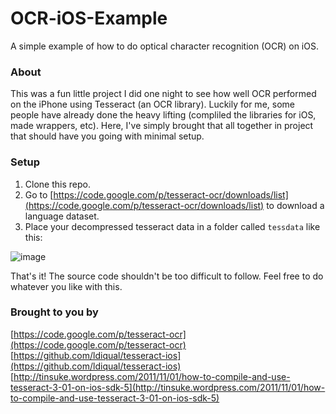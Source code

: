 OCR-iOS-Example
===============

A simple example of how to do optical character recognition (OCR) on iOS.

### About

This was a fun little project I did one night to see how well OCR performed on the iPhone using Tesseract (an OCR library). Luckily for me, some people have already done the heavy lifting (compliled the libraries for iOS, made wrappers, etc). Here, I've simply brought that all together in project that should have you going with minimal setup.

### Setup

1. Clone this repo.
2. Go to [https://code.google.com/p/tesseract-ocr/downloads/list](https://code.google.com/p/tesseract-ocr/downloads/list) to download a language dataset.
3. Place your decompressed tesseract data in a folder called `tessdata` like this:

![image](https://raw.github.com/mstrchrstphr/OCR-iOS-Example/master/images/ocr-ios-screenshot01.png)
 
That's it! The source code shouldn't be too difficult to follow. Feel free to do whatever you like with this.

### Brought to you by

[https://code.google.com/p/tesseract-ocr](https://code.google.com/p/tesseract-ocr)
<br />
[https://github.com/ldiqual/tesseract-ios](https://github.com/ldiqual/tesseract-ios)
<br />
[http://tinsuke.wordpress.com/2011/11/01/how-to-compile-and-use-tesseract-3-01-on-ios-sdk-5](http://tinsuke.wordpress.com/2011/11/01/how-to-compile-and-use-tesseract-3-01-on-ios-sdk-5)


